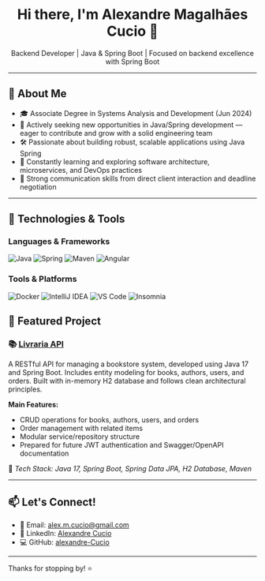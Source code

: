 <h1 align="center">Hi there, I'm Alexandre Magalhães Cucio 👋</h1>

<p align="center">
  <p align="center">
  Backend Developer | Java & Spring Boot | Focused on backend excellence with Spring Boot
</p>

---

## 🚀 About Me

- 🎓 Associate Degree in Systems Analysis and Development (Jun 2024)
- 💼 Actively seeking new opportunities in Java/Spring development — eager to contribute and grow with a solid engineering team
- 🛠️ Passionate about building robust, scalable applications using Java Spring
- 🌱 Constantly learning and exploring software architecture, microservices, and DevOps practices
- 🤝 Strong communication skills from direct client interaction and deadline negotiation

---

## 🔧 Technologies & Tools

### Languages & Frameworks
![Java](https://img.shields.io/badge/Java-%23ED8B00.svg?style=for-the-badge&logo=java&logoColor=white)
![Spring](https://img.shields.io/badge/Spring-%236DB33F.svg?style=for-the-badge&logo=spring&logoColor=white)
![Maven](https://img.shields.io/badge/Maven-C71A36?style=for-the-badge&logo=apachemaven&logoColor=white)
![Angular](https://img.shields.io/badge/Angular-%23DD0031.svg?style=for-the-badge&logo=angular&logoColor=white)

### Tools & Platforms
![Docker](https://img.shields.io/badge/Docker-%232496ED.svg?style=for-the-badge&logo=docker&logoColor=white)
![IntelliJ IDEA](https://img.shields.io/badge/IntelliJIDEA-%23000000.svg?style=for-the-badge&logo=intellij-idea&logoColor=white)
![VS Code](https://img.shields.io/badge/VS%20Code-%23007ACC.svg?style=for-the-badge&logo=visual-studio-code&logoColor=white)
![Insomnia](https://img.shields.io/badge/Insomnia-4000BF?style=for-the-badge&logo=insomnia&logoColor=white)

<!-- ---

## 📈 GitHub Stats

<div align="center">
  <img height="150em" src="https://github-readme-stats.vercel.app/api?username=Alexandre-Cucio&show_icons=true&theme=tokyonight" />
  <img height="150em" src="https://github-readme-stats.vercel.app/api/top-langs/?username=Alexandre-Cucio&layout=compact&theme=tokyonight" />
</div>

--- -->

## 🧪 Featured Project

### 📚 [Livraria API](https://github.com/alexandre-cucio/livrariaonline)
A RESTful API for managing a bookstore system, developed using Java 17 and Spring Boot. Includes entity modeling for books, authors, users, and orders. Built with in-memory H2 database and follows clean architectural principles.

**Main Features:**
- CRUD operations for books, authors, users, and orders
- Order management with related items
- Modular service/repository structure
- Prepared for future JWT authentication and Swagger/OpenAPI documentation

🔧 *Tech Stack: Java 17, Spring Boot, Spring Data JPA, H2 Database, Maven*


---

## 📫 Let's Connect!

- 📧 Email: [alex.m.cucio@gmail.com](mailto:alex.m.cucio@gmail.com)  
- 💼 LinkedIn: [Alexandre Cucio](https://linkedin.com/in/alexandre-cucio)  
- 💻 GitHub: [alexandre-Cucio](https://github.com/alexandre-cucio)

---

Thanks for stopping by! ⭐
